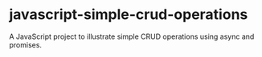 # javascript-simple-crud-operations

A JavaScript project to illustrate simple CRUD operations using async and promises.
